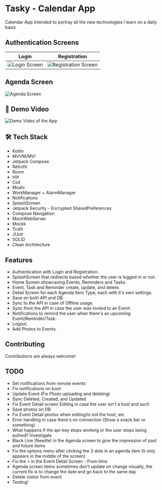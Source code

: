 # Tasky - Calendar App

Calendar App intended to portray all the new technologies I learn on a daily basis

## Authentication Screens
Login             |  Registration
:-------------------------:|:-------------------------:
![Login Screen](https://i.imgur.com/aeFMlIs.png) | ![Registration Screen](https://i.imgur.com/qVObVca.png)

## Agenda Screen
![Agenda Screen](https://i.imgur.com/0aZ1JHH.png)

## 🎥 Demo Video
![Demo Video of the App](https://i.imgur.com/PIdcjea.gif)

## 🛠 Tech Stack

- Kotlin
- MVVM/MVI
- Jetpack Compose
- Retrofit
- Room
- Hilt
- Coil
- Moshi
- WorkManager + AlarmManager
- Notifications
- SplashScreen
- Jetpack Security - Encrypted SharedPreferences
- Compose Navigation
- MockWebServer
- Mockk
- Truth
- JUnit
- SOLID
- Clean Architecture

## Features
- Authentication with Login and Registration.
- SplashScreen that redirects based whether the user is logged in or not.
- Home Screen showcasing Events, Reminders and Tasks.
- Event, Task and Reminder create, update, and delete.
- Detail Screen for each Agenda Item Type, each with it's own settings.
- Save on both API and DB.
- Sync to the API in case of Offline usage.
- Sync from the API in case the user was invited to an Event.
- Notifications to remind the user when there's an upcoming Event/Reminder/Task.
- Logout.
- Add Photos to Events.


## Contributing

Contributions are always welcome!

## TODO
- Set notifications from remote events
- Fix notifications on boot
- Update Event (Fix Photo uploading and deleting)
- Sync Deleted, Created, and Updated
- Fix Event Detail screen Editing in case the user isn't a host and such
- Save photos on DB
- Fix Event Detail photos when editing/is not the host, etc
- Error handling in case there's no connection (Show a snack bar or something)
- What happens if the api-key stops working or the user stops being authed? Investigate
- Black Line (Needle) in the Agenda screen to give the impression of past and future items
- Fix the options menu after clicking the 3 dots in an agenda item (It only appears in the middle of the screen)
- Fix the > in the Event Detail Screen - From time
- Agenda screen items sometimes don't update on change visually, the current fix is to change the date and go back to the same day
- Delete visitor from event
- Testing!
